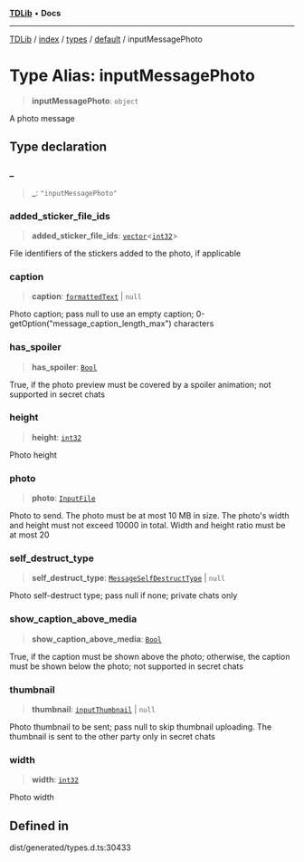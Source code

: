 [**TDLib**](../../../../../../README.md) • **Docs**

***

[TDLib](../../../../../../modules.md) / [index](../../../../../README.md) / [types](../../../README.md) / [default](../README.md) / inputMessagePhoto

# Type Alias: inputMessagePhoto

> **inputMessagePhoto**: `object`

A photo message

## Type declaration

### \_

> **\_**: `"inputMessagePhoto"`

### added\_sticker\_file\_ids

> **added\_sticker\_file\_ids**: [`vector`](vector.md)\<[`int32`](int32.md)\>

File identifiers of the stickers added to the photo, if applicable

### caption

> **caption**: [`formattedText`](formattedText.md) \| `null`

Photo caption; pass null to use an empty caption; 0-getOption("message_caption_length_max") characters

### has\_spoiler

> **has\_spoiler**: [`Bool`](Bool.md)

True, if the photo preview must be covered by a spoiler animation; not supported in secret chats

### height

> **height**: [`int32`](int32.md)

Photo height

### photo

> **photo**: [`InputFile`](InputFile.md)

Photo to send. The photo must be at most 10 MB in size. The photo's width and height must not exceed 10000 in total. Width and height ratio must be at most 20

### self\_destruct\_type

> **self\_destruct\_type**: [`MessageSelfDestructType`](MessageSelfDestructType.md) \| `null`

Photo self-destruct type; pass null if none; private chats only

### show\_caption\_above\_media

> **show\_caption\_above\_media**: [`Bool`](Bool.md)

True, if the caption must be shown above the photo; otherwise, the caption must be shown below the photo; not supported in secret chats

### thumbnail

> **thumbnail**: [`inputThumbnail`](inputThumbnail.md) \| `null`

Photo thumbnail to be sent; pass null to skip thumbnail uploading. The thumbnail is sent to the other party only in secret chats

### width

> **width**: [`int32`](int32.md)

Photo width

## Defined in

dist/generated/types.d.ts:30433

